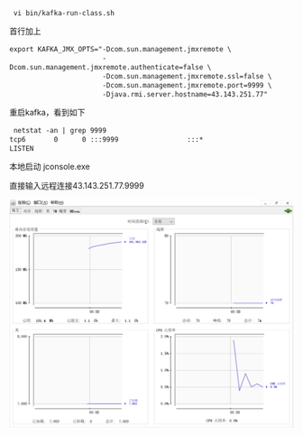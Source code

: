 ```
 vi bin/kafka-run-class.sh 
```

首行加上

```
export KAFKA_JMX_OPTS="-Dcom.sun.management.jmxremote \
                       -Dcom.sun.management.jmxremote.authenticate=false \
                       -Dcom.sun.management.jmxremote.ssl=false \
                       -Dcom.sun.management.jmxremote.port=9999 \
                       -Djava.rmi.server.hostname=43.143.251.77"
```



重启kafka，看到如下

```
 netstat -an | grep 9999
tcp6       0      0 :::9999                 :::*                    LISTEN  
```



本地启动 jconsole.exe

直接输入远程连接43.143.251.77.9999

![image-20240824005829752](./assets/image-20240824005829752-1724432311212-1.png)
